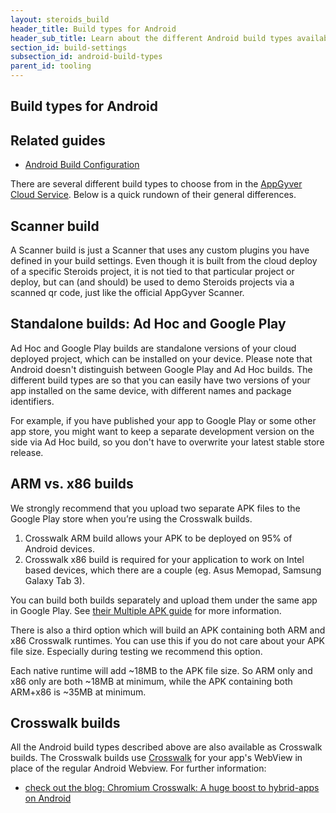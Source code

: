 ```yaml
---
layout: steroids_build
header_title: Build types for Android
header_sub_title: Learn about the different Android build types available to you.
section_id: build-settings
subsection_id: android-build-types
parent_id: tooling
---
```

<section class="docs-section" id="build-types-for-android">

# Build types for Android

## Related guides

- [Android Build Configuration][android-build-config]

There are several different build types to choose from in the [AppGyver Cloud Service](https://cloud.appgyver.com/applications/). Below is a quick rundown of their general differences.

## Scanner build

A Scanner build is just a Scanner that uses any custom plugins you have defined in your build settings. Even though it is built from the cloud deploy of a specific Steroids project, it is not tied to that particular project or deploy, but can (and should) be used to demo Steroids projects via a scanned qr code, just like the official AppGyver Scanner.

## Standalone builds: Ad Hoc and Google Play

Ad Hoc and Google Play builds are standalone versions of your cloud deployed project, which can be installed on your device. Please note that Android doesn't distinguish between Google Play and Ad Hoc builds. The different build types are so that you can easily have two versions of your app installed on the same device, with different names and package identifiers.

For example, if you have published your app to Google Play or some other app store, you might want to keep a separate development version on the side via Ad Hoc build, so you don't have to overwrite your latest stable store release.

## ARM vs. x86 builds

We strongly recommend that you upload two separate APK files to the Google Play store when you’re using the Crosswalk builds.

1. Crosswalk ARM build allows your APK to be deployed on 95% of Android devices.
2. Crosswalk x86 build is required for your application to work on Intel based devices, which there are a couple (eg. Asus Memopad, Samsung Galaxy Tab 3).

You can build both builds separately and upload them under the same app in Google Play. See [their Multiple APK guide](http://developer.android.com/google/play/publishing/multiple-apks.html) for more information.

There is also a third option which will build an APK containing both ARM and x86 Crosswalk runtimes. You can use this if you do not care about your APK file size. Especially during testing we recommend this option.

Each native runtime will add ~18MB to the APK file size. So ARM only and x86 only are both ~18MB at minimum, while the APK containing both ARM+x86 is ~35MB at minimum.

## Crosswalk builds

All the Android build types described above are also available as Crosswalk builds. The Crosswalk builds use [Crosswalk](https://crosswalk-project.org/) for your app's WebView in place of the regular Android Webview. For further information:

* [check out the blog: Chromium Crosswalk: A huge boost to hybrid-apps on Android](http://blog.appgyver.com/heartbeat/tooling/android-chromium/)
</section>

[android-build-config]: /tooling/build-service/build-settings/build-settings-for-android
